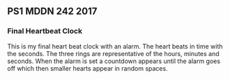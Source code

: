 ## PS1 MDDN 242 2017

### Final Heartbeat Clock

This is my final heart beat clock with an alarm. The heart beats in time with the seconds. The three rings are representative of the hours, minutes and seconds. When the alarm is set a countdown appears until the alarm goes off which then smaller hearts appear in random spaces.